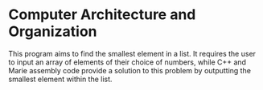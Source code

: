 # Computer Architecture and Organization
This program aims to find the smallest element in a list. It requires the user to input an array of elements of their choice of numbers, while C++ and Marie assembly code provide a solution to this problem by outputting the smallest element within the list.
